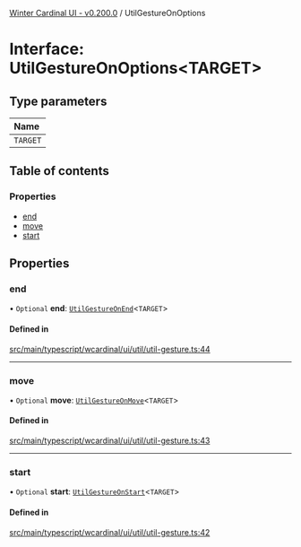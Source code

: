 [Winter Cardinal UI - v0.200.0](../index.md) / UtilGestureOnOptions

# Interface: UtilGestureOnOptions<TARGET\>

## Type parameters

| Name |
| :------ |
| `TARGET` |

## Table of contents

### Properties

- [end](UtilGestureOnOptions.md#end)
- [move](UtilGestureOnOptions.md#move)
- [start](UtilGestureOnOptions.md#start)

## Properties

### end

• `Optional` **end**: [`UtilGestureOnEnd`](../index.md#utilgestureonend)<`TARGET`\>

#### Defined in

[src/main/typescript/wcardinal/ui/util/util-gesture.ts:44](https://github.com/winter-cardinal/winter-cardinal-ui/blob/v0.200.0/src/main/typescript/wcardinal/ui/util/util-gesture.ts#L44)

___

### move

• `Optional` **move**: [`UtilGestureOnMove`](../index.md#utilgestureonmove)<`TARGET`\>

#### Defined in

[src/main/typescript/wcardinal/ui/util/util-gesture.ts:43](https://github.com/winter-cardinal/winter-cardinal-ui/blob/v0.200.0/src/main/typescript/wcardinal/ui/util/util-gesture.ts#L43)

___

### start

• `Optional` **start**: [`UtilGestureOnStart`](../index.md#utilgestureonstart)<`TARGET`\>

#### Defined in

[src/main/typescript/wcardinal/ui/util/util-gesture.ts:42](https://github.com/winter-cardinal/winter-cardinal-ui/blob/v0.200.0/src/main/typescript/wcardinal/ui/util/util-gesture.ts#L42)
